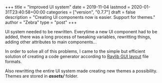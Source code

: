 +++
title = "Improved UI system"
date = 2019-11-04
lastmod = 2020-01-31T23:40:58+00:00
categories = ["version", "0.7.7"]
draft = false
description = "Creating UI components now is easier. Support for themes."
author = "Zebra"
type = "post"
+++

UI system needed to be rewritten. Everytime a new UI component had to be
added, there was a long process of tweaking variables, rewritting things, adding
other attributes to main components...

In order to solve all of this problems, I came to the simple but efficient
solution of creating a code generator according to [Raylib GUI layout](https://raylibtech.itch.io/rguilayout) file
formats.

Also rewritting the entire UI system made creating new themes a possibility.
Themes are stored in **_assets/_** folder.
